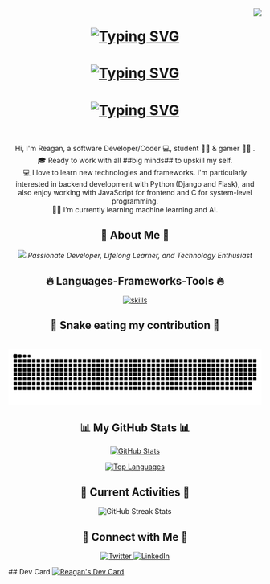 <img align="right" src="https://komarev.com/ghpvc/?username=mamesareagan">

<h1 align="center">
  <a href="https://git.io/typing-svg">
    <img src="https://readme-typing-svg.herokuapp.com?font=Fira+Code&weight=400&size=20&pause=2000&color=00FF00&width=435&lines=Hi+There!+👋" alt="Typing SVG">
  </a>
</h1>
<h1 align="center">
  <a href="https://git.io/typing-svg">
    <img src="https://readme-typing-svg.herokuapp.com?font=Fira+Code&weight=400&size=20&pause=2000&color=FF5733&width=435&lines=I'm+mamesareagan!" alt="Typing SVG">
  </a>
</h1>
<h1 align="center">
  <a href="https://git.io/typing-svg">
    <img src="https://readme-typing-svg.herokuapp.com?font=Fira+Code&weight=400&size=20&pause=2000&color=32CD32&width=435&lines=Welcome+to+my+profile!" alt="Typing SVG">
  </a>
</h1>
<br />
<p align="center">
  Hi, I'm Reagan, a software Developer/Coder 💻, student 👨‍💻 & gamer 🦸‍♂️ .
  <br />
  🎓 Ready to work with all ##big minds## to upskill my self.
  <br />
  💻 I love to learn new technologies and frameworks. I'm particularly interested in backend development with Python (Django and Flask), and also enjoy working with JavaScript for frontend and C for system-level programming.
  <br />
  🧑‍💼 I’m currently learning machine learning and AI.
</p>

<h2 align="center">🚀 About Me 🚀</h2>
<p align="center">
  <img src="https://media.giphy.com/media/WUlplcMpOCEmTGBtBW/giphy.gif" width="30">
  <em>Passionate Developer, Lifelong Learner, and Technology Enthusiast</em>
</p>

<h2 align="center">🔥 Languages-Frameworks-Tools 🔥</h2>
<p align="center">
  <a href="https://skillicons.dev">
    <picture>
          <source media="(prefers-color-scheme: dark)" srcset="https://skillicons.dev/icons?i=c%2Cjavascript%2Cpython%2Cpostgres%2Cmysql%2Cdjango%2Chtml%2Ccss%2Csass%2Cflask&theme=dark" />
          <source media="(prefers-color-scheme: light), (prefers-color-scheme: no-preference)" srcset="https://skillicons.dev/icons?i=typescript%2Ccpp%2Cjavascript%2Cjava%2Cpostgres%2Chono%2Cdrizzle%2Cmysql%2Cphp%2Chtml%2Ccss%2Csass%2Creact&theme=light" />
          <img src="https://skillicons.dev/icons?i=https://skillicons.dev/icons?i=c%2Cjavascript%2Cpython%2Cpostgres%2Cmysql%2Cdjango%2Chtml%2Ccss%2Csass%2Cflask&theme=light" alt="skills" />
      </picture>
  </a>
</p>

<div align="center">
  <h2>🐍 Snake eating my contribution 🐍</h2>
  <br />
  <picture>
    <source media="(prefers-color-scheme: dark)" srcset="https://github.com/sanidhyy/sanidhyy/blob/output/github-contribution-grid-snake-dark.svg" />
    <source media="(prefers-color-scheme: light), (prefers-color-scheme: no-preference)" srcset="https://github.com/sanidhyy/sanidhyy/blob/output/github-contribution-grid-snake.svg" />
    <img src="https://github.com/sanidhyy/sanidhyy/blob/output/github-contribution-grid-snake.svg" alt="github-snake" />
  </picture>
</div>

<h2 align="center">📊 My GitHub Stats 📊</h2>
<p align="center">
  <a href="https://github.com/anuraghazra/github-readme-stats">
    <img src="https://github-readme-stats.vercel.app/api?username=mamesareagan&show_icons=true&theme=vision-friendly-dark" alt="GitHub Stats" />
  </a>
</p>
<p align="center">
  <a href="https://github.com/anuraghazra/github-readme-stats">
    <img src="https://github-readme-stats.vercel.app/api/top-langs/?username=mamesareagan&layout=compact&theme=vision-friendly-dark" alt="Top Languages" />
  </a>
</p>

<h2 align="center">🚀 Current Activities 🚀</h2>
<p align="center">
  <img src="https://github-readme-streak-stats.herokuapp.com/?user=mamesareagan&theme=vision-friendly-dark" alt="GitHub Streak Stats" />
</p>

<h2 align="center">💬 Connect with Me 💬</h2>
<p align="center">
  <a href="YOUR_TWITTER_LINK" target="_blank">
    <img src="https://img.shields.io/badge/Twitter-%231DA1F2.svg?&style=for-the-badge&logo=Twitter&logoColor=white" alt="Twitter" />
  </a>
  <a href="YOUR_LINKEDIN_LINK" target="_blank">
    <img src="https://img.shields.io/badge/LinkedIn-%230A66C2.svg?&style=for-the-badge&logo=LinkedIn&logoColor=white" alt="LinkedIn" />
  </a>
</p>
## Dev Card
<a href="YOUR_DAILY_DEV_LINK">
  <img src="YOUR_DAILY_DEV_CARD_IMAGE_LINK" width="356" alt="Reagan's Dev Card"/>
</a>
